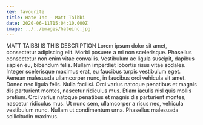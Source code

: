```yaml
---
key: favourite
title: Hate Inc - Matt Taibbi
date: 2020-06-11T15:04:10.000Z
image: ../../images/hateinc.jpg
---
```

MATT TAIBBI IS THIS DESCRIPTION
Lorem ipsum dolor sit amet, consectetur adipiscing elit. Morbi posuere a mi non scelerisque. Phasellus consectetur non enim vitae convallis. Vestibulum ac ligula suscipit, dapibus sapien eu, bibendum felis. Nullam imperdiet lobortis risus vitae sodales. Integer scelerisque maximus erat, eu faucibus turpis vestibulum eget. Aenean malesuada ullamcorper nunc, in faucibus orci vehicula sit amet. Donec nec ligula felis. Nulla facilisi. Orci varius natoque penatibus et magnis dis parturient montes, nascetur ridiculus mus. Etiam iaculis nisl quis mollis pretium. Orci varius natoque penatibus et magnis dis parturient montes, nascetur ridiculus mus. Ut nunc sem, ullamcorper a risus nec, vehicula vestibulum nunc. Nullam ut condimentum urna. Phasellus malesuada sollicitudin maximus.
